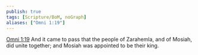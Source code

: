 ```yaml
---
publish: true
tags: [Scripture/BoM, noGraph]
aliases: ["Omni 1:19"]
---
```

[Omni 1:19](https://churchofjesuschrist.org/study/scriptures/bofm/omni/1?lang=eng&id=p19#p19) And it came to pass that the people of Zarahemla, and of Mosiah, did unite together; and Mosiah was appointed to be their king.
